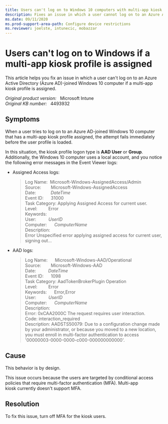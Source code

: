 ```yaml
---
title: Users can't log on to Windows 10 computers with multi-app kiosk profile assigned
description: Fixes an issue in which a user cannot log on to an Azure AD-joined Windows 10 computer if a multi-app kiosk profile is assigned.
ms.date: 09/11/2020
ms.prod-support-area-path: Configure device restrictions
ms.reviewer: joelste, intunecic, mobazzar
---
```

# Users can't log on to Windows if a multi-app kiosk profile is assigned

This article helps you fix an issue in which a user can't log on to an Azure Active Directory (Azure AD)-joined Windows 10 computer if a multi-app kiosk profile is assigned.

_Original product version:_ &nbsp; Microsoft Intune  
_Original KB number:_ &nbsp; 4493932

## Symptoms

When a user tries to log on to an Azure AD-joined Windows 10 computer that has a multi-app kiosk profile assigned, the attempt fails immediately before the user profile is loaded.

In this situation, the kiosk profile logon type is **AAD User** or **Group**. Additionally, the Windows 10 computer uses a local account, and you notice the following error messages in the Event Viewer logs:

- Assigned Access logs:

    > Log Name:  Microsoft-Windows-AssignedAccess/Admin  
    > Source:        Microsoft-Windows-AssignedAccess  
    > Date:            *DateTime*  
    > Event ID:      31000  
    > Task Category: Applying Assigned Access for current user.  
    > Level:         Error  
    > Keywords:  
    > User:          *UserID*  
    > Computer:      *ComputerName*  
    > Description:  
    > Error Unspecified error applying assigned access for current user, signing out...

- AAD logs:

    > Log Name:      Microsoft-Windows-AAD/Operational  
    > Source:        Microsoft-Windows-AAD  
    > Date:          *DateTime*  
    > Event ID:      1098  
    > Task Category: AadTokenBrokerPlugin Operation  
    > Level:         Error  
    > Keywords:      Error,Error  
    > User:          *UserID*  
    > Computer:      *ComputerName*  
    > Description:  
    > Error: 0xCAA2000C The request requires user interaction.  
    > Code: interaction_required  
    > Description: AADSTS50079: Due to a configuration change made by your administrator, or because you moved to a new location, you must enroll in multi-factor authentication to access '00000003-0000-0000-c000-000000000000'.

## Cause

This behavior is by design.

This issue occurs because the users are targeted by conditional access policies that require multi-factor authentication (MFA). Multi-app kiosk currently doesn't support MFA.

## Resolution

To fix this issue, turn off MFA for the kiosk users.

